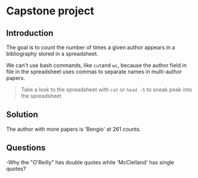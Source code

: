 # Capstone project 

## Introduction

The goal is to count the number of times a given author appears in a
bibliography stored in a spreadsheet.

We can't use bash commands, like `cut`and `wc`, because the author field in
file in the spreadsheet uses commas to separate names in multi-author papers.

> Take a look to the spreadsheet with `cat` or `head -5` to sneak peak into
> the spreadsheet

## Solution

The author with more papers is 'Bengio' at 261 counts.

## Questions

-Why the "O'Reilly" has double quotes while 'McClelland' has single quotes?


